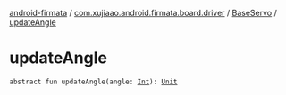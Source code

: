 [android-firmata](../../index.md) / [com.xujiaao.android.firmata.board.driver](../index.md) / [BaseServo](index.md) / [updateAngle](./update-angle.md)

# updateAngle

`abstract fun updateAngle(angle: `[`Int`](https://kotlinlang.org/api/latest/jvm/stdlib/kotlin/-int/index.html)`): `[`Unit`](https://kotlinlang.org/api/latest/jvm/stdlib/kotlin/-unit/index.html)